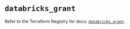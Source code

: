 # `databricks_grant`

Refer to the Terraform Registry for docs: [`databricks_grant`](https://registry.terraform.io/providers/databricks/databricks/1.72.0/docs/resources/grant).
